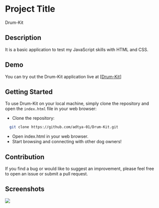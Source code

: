 # Project Title

Drum-Kit

## Description

It is a basic application to test my JavaScript skills with HTML and CSS.


## Demo

You can try out the Drum-Kit application live at [[Drum-Kit](https://adtya-01.github.io/Drum-Kit/)]


## Getting Started

To use Drum-Kit on your local machine, simply clone the repository and open the `index.html` file in your web browser:

- Clone the repository:


```bash
  git clone https://github.com/adtya-01/Drum-Kit.git
```
  - Open index.html in your web browser.
  - Start browsing and connecting with other dog owners!

## Contribution

If you find a bug or would like to suggest an improvement, please feel free to open an issue or submit a pull request.

## Screenshots

<img src ="https://user-images.githubusercontent.com/19628705/56089199-7548c080-5e44-11e9-8beb-02396661f76b.png">

